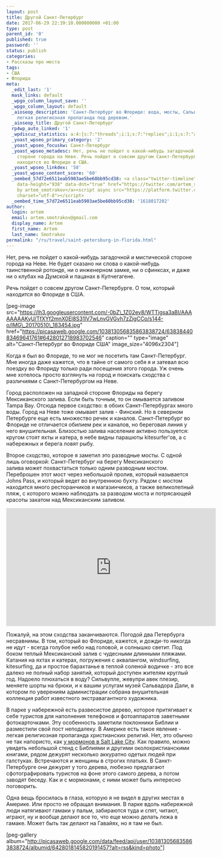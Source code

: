 ```yaml
---
layout: post
title: Другой Санкт-Петербург
date: 2017-06-29 22:39:10.000000000 +01:00
type: post
parent_id: '0'
published: true
password: ''
status: publish
categories:
- Рассказы про места
tags:
- США
- Флорида
meta:
  _edit_last: '1'
  mask_links: default
  _wpgo_column_layout_save: ''
  _wpgo_column_layout: default
  _aioseop_description: 'Cанкт-Петербург во Флориде: вода, мосты, Сальвадор Дали и
    легкая религиозная пропаганда под деревом.'
  _aioseop_title: Другой Санкт-Петербург
  rp4wp_auto_linked: '1'
  _wpdiscuz_statistics: a:4:{s:7:"threads";i:1;s:7:"replies";i:1;s:7:"authors";i:2;s:14:"recent_authors";a:2:{i:0;O:8:"stdClass":3:{s:20:"comment_author_email";s:25:"artem.smotrakov@gmail.com";s:14:"comment_author";s:5:"artem";s:7:"user_id";s:1:"1";}i:1;O:8:"stdClass":3:{s:20:"comment_author_email";s:19:"M-m-miracle@mail.ru";s:14:"comment_author";s:14:"Надежда";s:7:"user_id";s:1:"0";}}}
  _yoast_wpseo_primary_category: '2'
  _yoast_wpseo_focuskw: Санкт-Петербург
  _yoast_wpseo_metadesc: Нет, речь не пойдет о какой-нибудь загадочной и мистической
    стороне города на Неве. Речь пойдет о совсем другом Санкт-Петербурге. О том, который
    находится во Флориде в США.
  _yoast_wpseo_linkdex: '58'
  _yoast_wpseo_content_score: '60'
  _oembed_57d72e6511eab5903ae5be60bb95cd38: <a class="twitter-timeline" data-width="625"
    data-height="938" data-dnt="true" href="https://twitter.com/artem_smotrakov?ref_src=twsrc%5Etfw">Tweets
    by artem_smotrakov</a><script async src="https://platform.twitter.com/widgets.js"
    charset="utf-8"></script>
  _oembed_time_57d72e6511eab5903ae5be60bb95cd38: '1618017202'
author:
  login: artem
  email: artem.smotrakov@gmail.com
  display_name: Artem
  first_name: Artem
  last_name: Smotrakov
permalink: "/ru/travel/saint-petersburg-in-florida.html"
---
```

Нет, речь не пойдет о какой-нибудь загадочной и мистической стороне города на Неве. Не будет сказано ни слова о какой-нибудь таинственной ротонде, ни о инженерном замке, ни о сфинксах, и даже ни о клубах на Думской и пацанах в Купчегагене.

Речь пойдет о совсем другом Санкт-Петербурге. О том, который находится во Флориде в США.

[peg-image src="https://lh3.googleusercontent.com/-0bZ\_1Z02ev8/WTTjgsa3aBI/AAAAAAAAKyU/TfXYf2mnX0El8S31lV7wLnvGVGvh7zZjgCCo/s144-o/IMG\_20170510\_183454.jpg" href="https://picasaweb.google.com/103813056835863838724/6383844083469641761#6428012718983702546" caption="" type="image" alt="Cанкт-Петербург во Флориде США" image\_size="4096x2304"]  
<!--more-->

Когда я был во Флориде, то не мог не посетить там Санкт-Петербург. Мне иногда даже кажется, что в тайне от самого себя я и затевал всю поездку во Флориду только ради посещения этого города. Уж очень мне хотелось просто взглянуть на город и поискать сходства с различиями с Санкт-Петербургом на Неве.

Город расположен на западной стороне Флориды на берегу Мексиканского залива. Если быть точным, то он омывается заливом Tampa Bay. Отсюда первое сходство: в обоих Санкт-Петербургах много воды. Город на Неве тоже омывает залив - Финский. Но в северном Петербурге еще есть множество речек и каналов. Санкт-Петербург во Флориде не отличается обилием рек и каналов, но береговая линия у него внушительная. Близостью залива население активно пользуется: кругом стоят яхты и катера, в небе видны парашюты kitesurfer'ов, а с набережных и берега ловят рыбу.

Второе сходство, которое я заметил это разводные мосты. С одной лишь оговоркой: Санкт-Петербург на берегу Мексиканского залива&nbsp;может похвастаться только одним разводным мостом. Переброшен этот мост через небольшой пролив, который называется Johns Pass, и который ведет во внутреннюю бухту. Рядом с мостом находится много ресторанчиков и магазинчиков, а также великолепный пляж, с которого можно наблюдать за разводом моста и потрясающей красоты закатом над Мексиканским заливом.

<iframe src="https://www.youtube.com/embed/Uk0RNXatn6Y" width="560" height="315" frameborder="0" allowfullscreen="allowfullscreen"></iframe>

Пожалуй, на этом сходства заканчиваются. Погодой два Петербурга несравнимы. В том, который&nbsp;во Флориде, кажется, и дожди-то никогда не идут - всегда голубое небо над головой, и солнышко светит. Под боком теплый Мексиканский залив с чудесными длинными пляжами. Катания на яхтах и катерах, погружения с аквалангом, windsurfing, kitesurfing, да и простое барахтанье в теплой соленой водичке - это все далеко не полный набор занятий, который доступен жителям круглый год. Надоело плюхаться в воду? Сильвупле, жевупри авек плезир, меняете шорты на брюки, и к вашим услугам музей Сальвадора Дали, в котором по уверениям администрации собрана&nbsp;внушительная коллекция работ известного экстравагантного художника.

В парке у набережной есть развесистое дерево, которое притягивает к себе туристов для наполнения телефонов и фотоаппаратов заветными фотокарточками. Эту особенность заметили поклонники Библии и разместили свой пост неподалеку. В Америке есть такое явление - легкая религиозная пропаганда христианских религий. Нет, это обычно не так напористо, как [у мормонов в Salt Lake City](/travel/salt-lake-city.html). Как правило, можно увидеть небольшой стенд с Библиями и другими околохристианскими книгами, рядом дежурят несколько аккуратно одетых людей при галстуках. Встречаются и женщины в строгих платьях. В Санкт-Петербурге они дежурят у того дерева, любезно предлагают сфотографировать туристов на фоне этого самого дерева, а потом заводят беседу. Как и с мормонами, с ними может быть интересно поговорить.

Одна вещь бросилась в глаза, которую я не видел в других местах в Америке. Или просто не обращал внимания. В парке вдоль набережной люди натягивают гамаки у пальм, забираются туда и спят, читают, играют, ну и вообще делают все то, что еще можно делать лежа в гамаке. Может быть так делают на Гавайях, но я там не был.

[peg-gallery album="http://picasaweb.google.com/data/feed/api/user/103813056835863838724/albumid/6428018145820191457?alt=rss&kind=photo"]

